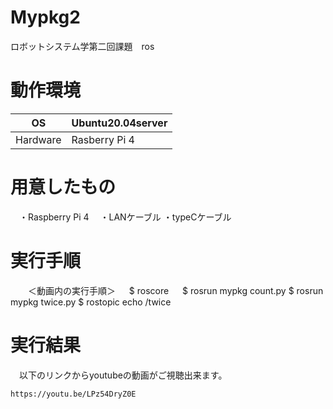 # Mypkg2
ロボットシステム学第二回課題　ros


# 動作環境

| OS  | Ubuntu20.04server  |
|---|---|
|  Hardware |   Rasberry Pi 4  |

# 用意したもの

　・Raspberry Pi 4
　・LANケーブル
  ・typeCケーブル

# 実行手順


　　＜動画内の実行手順＞
       　  $ roscore
       　  $ rosrun mypkg count.py
           $ rosrun mypkg twice.py
           $ rostopic echo /twice

# 実行結果
　以下のリンクからyoutubeの動画がご視聴出来ます。

    https://youtu.be/LPz54DryZ0E
